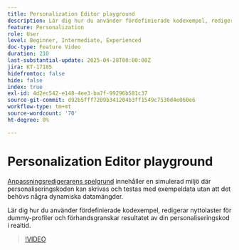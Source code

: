 ```yaml
---
title: Personalization Editor playground
description: Lär dig hur du använder fördefinierade kodexempel, redigerar nyttolaster för dummy-profiler och förhandsgranskar resultatet av din personaliseringskod i realtid.
feature: Personalization
role: User
level: Beginner, Intermediate, Experienced
doc-type: Feature Video
duration: 210
last-substantial-update: 2025-04-28T00:00:00Z
jira: KT-17185
hidefromtoc: false
hide: false
index: true
exl-id: 4d2ec542-e148-4ee3-ba7f-99296b581c37
source-git-commit: d92b5fff7209b341204b3ff1549c7530d4e060e6
workflow-type: tm+mt
source-wordcount: '70'
ht-degree: 0%

---
```


# Personalization Editor playground

[Anpassningsredigerarens spelgrund](https://experienceleague.adobe.com/en/apps/journey-optimizer/ajo-personalization#) innehåller en simulerad miljö där personaliseringskoden kan skrivas och testas med exempeldata utan att det behövs några dynamiska datamängder.

Lär dig hur du använder fördefinierade kodexempel, redigerar nyttolaster för dummy-profiler och förhandsgranskar resultatet av din personaliseringskod i realtid.

>[!VIDEO](https://video.tv.adobe.com/v/3457868/?learn=on&enablevpops)
